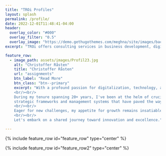```yaml
---
title: "TROi Profiles"
layout: splash
permalink: /profile/
date: 2022-12-01T11:48:41-04:00
header:
  overlay_color: "#000"
  overlay_filter: "0.5"
  overlay_image: "https://demo.gethugothemes.com/meghna/site/images/backgrounds/hero-area.jpg"
excerpt: "TROi offers consulting services in business development, digitalization, enterprise and solution architecture with a focus on customer value, quality and efficiency"

feature_row:
  - image_path: assets/images/Profil23.jpg
    alt: "Christoffer Råsten"
    title: "Christoffer Råsten"
    url: "assignments"
    btn_label: "Read More"
    btn_class: "btn--primary"
    excerpt: "With a profound passion for digitalization, technology, and efficiency, my journey has been defined by a relentless pursuit of innovation that serves the interests of businesses, users, customers, and even my own daily routines. With over two decades entrenched in the realm of Information Technology, I have embraced diverse leadership roles that have shaped my expertise and perspective.
    <br/><br/>
    During my tenure spanning 20+ years, I've been at the helm of crucial endeavors, most recently as a consultant contributing my skills to prestigious entities like Telia and TV4. Prior to this, I held pivotal positions, including that of Head of Architecture and Chief Architect. Notably, my role in the digital transformation of Afa Insurance stands as a testament to my influence in architecting IT     
    strategic frameworks and management systems that have paved the way for the organization's digital odyssey.
    <br/><br/>
    Eager for new challenges, my appetite for growth remains insatiable — no task is too monumental or trivial. I invite you to explore my portfolio or connect with me directly.
    <br/><br/>
    Let's embark on a shared journey toward innovation and excellence."

---
```

{% include feature_row id="feature_row" type="center" %}

{% include feature_row id="feature_row2" type="center" %}

